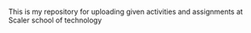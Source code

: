 This is my repository for uploading given activities and assignments at Scaler school of technology
